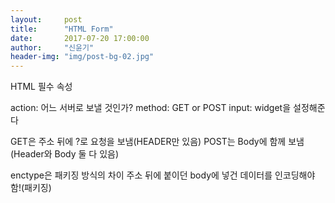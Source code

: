 ```yaml
---
layout:     post
title:      "HTML Form"
date:       2017-07-20 17:00:00
author:     "신윤기"
header-img: "img/post-bg-02.jpg"
---
```

HTML 필수 속성

action: 어느 서버로 보낼 것인가?
method: GET or POST
input: widget을 설정해준다

GET은 주소 뒤에 ?로 요청을 보냄(HEADER만 있음)
POST는 Body에 함께 보냄(Header와 Body 둘 다 있음)

enctype은 패키징 방식의 차이
주소 뒤에 붙이던 body에 넣건 데이터를 인코딩해야함!(패키징)



